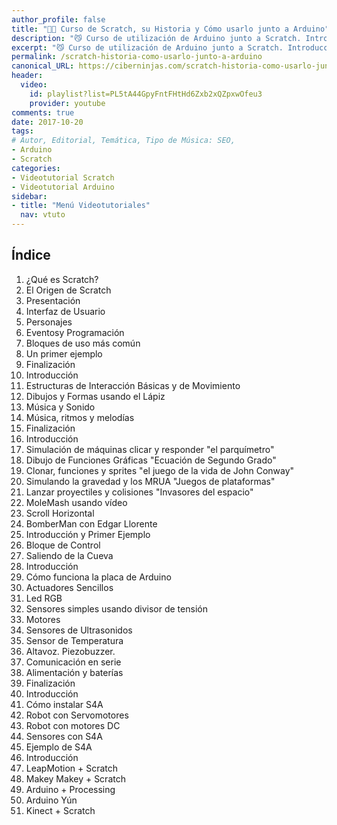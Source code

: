 ```yaml
---
author_profile: false
title: "👨‍🏫 Curso de Scratch, su Historia y Cómo usarlo junto a Arduino"
description: "😼 Curso de utilización de Arduino junto a Scratch. Introducción, su historia y técnicas de uso paso a paso"
excerpt: "😼 Curso de utilización de Arduino junto a Scratch. Introducción, su historia y técnicas de uso paso a paso"
permalink: /scratch-historia-como-usarlo-junto-a-arduino
canonical_URL: https://ciberninjas.com/scratch-historia-como-usarlo-junto-a-arduino
header:
  video:
    id: playlist?list=PL5tA44GpyFntFHtHd6Zxb2xQZpxwOfeu3
    provider: youtube
comments: true
date: 2017-10-20
tags:
# Autor, Editorial, Temática, Tipo de Música: SEO, 
- Arduino
- Scratch
categories:
- Videotutorial Scratch
- Videotutorial Arduino
sidebar:
- title: "Menú Videotutoriales"
  nav: vtuto
---
```


## Índice

01. ¿Qué es Scratch?
02. El Origen de Scratch
03. Presentación
04. Interfaz de Usuario
05. Personajes
06. Eventosy Programación
07. Bloques de uso más común
08. Un primer ejemplo
09. Finalización
10. Introducción
11. Estructuras de Interacción Básicas y de Movimiento
12. Dibujos y Formas usando el Lápiz
13. Música y Sonido
14. Música, ritmos y melodías
15. Finalización
16. Introducción
17. Simulación de máquinas clicar y responder "el parquímetro"
18. Dibujo de Funciones Gráficas "Ecuación de Segundo Grado"
19. Clonar, funciones y sprites "el juego de la vida de John Conway"
20. Simulando la gravedad y los MRUA "Juegos de plataformas"
21. Lanzar proyectiles y colisiones "Invasores del espacio"
22. MoleMash usando vídeo
23. Scroll Horizontal
24. BomberMan con Edgar Llorente
25. Introducción y Primer Ejemplo
26. Bloque de Control
27. Saliendo de la Cueva
28. Introducción
29. Cómo funciona la placa de Arduino
30. Actuadores Sencillos
31. Led RGB
32. Sensores simples usando divisor de tensión
33. Motores
34. Sensores de Ultrasonidos
35. Sensor de Temperatura
36. Altavoz. Piezobuzzer.
37. Comunicación en serie
38. Alimentación y baterías
39. Finalización
40. Introducción
41. Cómo instalar S4A
42. Robot con Servomotores
43. Robot con motores DC
44. Sensores con S4A
45. Ejemplo de S4A
46. Introducción
47. LeapMotion + Scratch
48. Makey Makey + Scratch
49. Arduino + Processing
50. Arduino Yún
51. Kinect + Scratch
